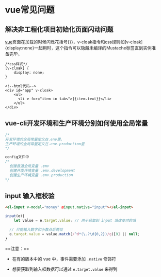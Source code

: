 #  vue常见问题

## 解决非工程化项目初始化页面闪动问题

[vue](https://www.baidu.com/s?wd=vue&tn=24004469_oem_dg&rsv_dl=gh_pl_sl_csd)页面在加载的时候闪烁花括号{}}，v-cloak指令和css规则如[v-cloak]{display:none}一起用时，这个指令可以隐藏未编译的Mustache标签直到实例准备完毕。

```
/*css样式*/
[v-cloak] {
	display: none;
}

<!--html代码-->
<div id="app" v-cloak>
    <ul>
      <li v-for="item in tabs">{{item.text}}</li>
    </ul>
</div>
```



## vue-cli开发环境和生产环境分别如何使用全局常量

```javascript
/*
开发环境的全局常量定义在.env里，
生产环境的全局常量定义在.env.production里
*/

config文件中
/*
  创建普通全局变量 .env
  创建开发环境变量 .env.development
  创建生产环境变量 .env.production
*/
```





## input 输入框校验

```html
<el-input v-model="money" @input.native="input"></el-input>
```

```js
input(e){
	let value = e.target.value;	// 用于获取到 input 值改变时的值
  
  // 只能输入数字和小数点后两位
  e.target.value = value.match(/^d*(\.?\d{0,2})/g)[0] || null;
}
```

==注意：==

+ 在有的版本中的 vue 中，事件需要添加 `.native` 修饰符

+ 想要获取到输入框数据可以通过 `e.target.value` 来得到

